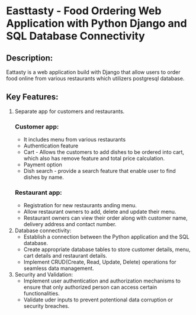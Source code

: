 # Easttasty - Food Ordering Web Application with Python Django and SQL Database Connectivity

## Description:

Eattasty is a web application build with Django that allow users to order food online from various restaurants which utilizers postgresql database. 

## Key Features:
1. Separate app for customers and restaurants.
   ### Customer app:
   - It includes menu from various restaurants
   - Authentication feature
   - Cart - Allows the customers to add dishes to be ordered into cart, which also has remove feature and total price calculation.
   - Payment option
   - Dish search - provide a search feature that enable user to find dishes by name.
   ### Restaurant app:
   - Registration for new restaurants anding menu.
   - Allow restaurant owners to add, delete and update their menu.
   - Restaurant owners can view their order along with customer name, delivery address and contact number.
2. Database connectivity:
   - Establish a connection between the Python application and the SQL database.
   - Create appropriate database tables to store customer details, menu, cart details and restaurant details.
   - Implement CRUD(Create, Read, Update, Delete) operations for seamless data management.
3. Security and Validation:
   - Implement user authentication and authorization mechanisms to ensure that only authorized person can access certain functionalities.
   - Validate uder inputs to prevent potentional data corruption or security breaches.

        
